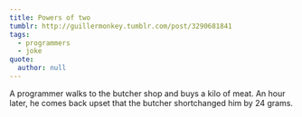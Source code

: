 ```yaml
---
title: Powers of two
tumblr: http://guillermonkey.tumblr.com/post/3290681841
tags:
  - programmers
  - joke
quote:
  author: null
---
```


A programmer walks to the butcher shop and buys a kilo of meat. An hour later, he comes back upset that the butcher shortchanged him by 24 grams.
